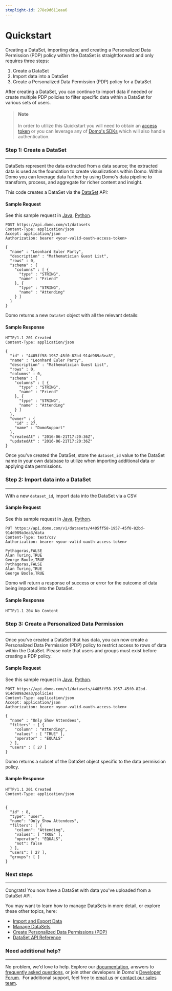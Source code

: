 ```yaml
---
stoplight-id: 278e9d611eaa6
---
```


# Quickstart

Creating a DataSet, importing data, and creating a Personalized Data Permission (PDP) policy within the DataSet is straightforward and only requires three steps:
<ol>
 	<li>Create a DataSet</li>
 	<li>Import data into a DataSet</li>
 	<li>Create a Personalized Data Permission (PDP) policy for a DataSet</li>
</ol>
After creating a DataSet, you can continue to import data if needed or create multiple PDP policies to filter specific data within a DataSet for various sets of users.

<!-- theme: info -->

> #### Note
> In order to utilize this Quickstart you will need to obtain an [access token](../../API-Reference/Domo-APIs/API-Authentication.yaml) or you can leverage any of [Domo's SDKs](../../Getting-Started/sdks.md) which will also handle authentication.

### Step 1: Create a DataSet
---

DataSets represent the data extracted from a data source; the extracted data is used as the foundation to create visualizations within Domo.  Within Domo you can leverage data further by using Domo's data pipeline to transform, process, and aggregate for richer content and insight. 

This code creates a DataSet via the [DataSet](../../API-Reference/Domo-APIs/DataSet-API.yaml) API:

#### Sample Request

See this sample request in [Java](https://github.com/domoinc/domo-java-sdk/blob/master/domo-java-sdk-all/src/test/java/com/domo/sdk/datasets/CreateExample.java), [Python](https://github.com/domoinc/domo-python-sdk/blob/master/examples/dataset.py).

```HTTP
POST https://api.domo.com/v1/datasets
Content-Type: application/json
Accept: application/json
Authorization: bearer <your-valid-oauth-access-token>

{
  "name" : "Leonhard Euler Party",
  "description" : "Mathematician Guest List",
  "rows" : 0,
  "schema" : {
    "columns" : [ {
      "type" : "STRING",
      "name" : "Friend"
    }, {
      "type" : "STRING",
      "name" : "Attending"
    } ]
  }
}
```
Domo returns a new `DataSet` object with all the relevant details:

#### Sample Response
```HTTP
HTTP/1.1 201 Created
Content-Type: application/json

{
  "id" : "4405ff58-1957-45f0-82bd-914d989a3ea3",
  "name" : "Leonhard Euler Party",
  "description" : "Mathematician Guest List",
  "rows" : 0,
  "columns" : 0,
  "schema" : {
    "columns" : [ {
      "type" : "STRING",
      "name" : "Friend"
    }, {
      "type" : "STRING",
      "name" : "Attending"
    } ]
  },
  "owner" : {
    "id" : 27,
    "name" : "DomoSupport"
  },
  "createdAt" : "2016-06-21T17:20:36Z",
  "updatedAt" : "2016-06-21T17:20:36Z"
}
```

Once you've created the DataSet, store the `dataset_id` value to the DataSet name in your own database to utilize when importing additional data or applying data permissions.

### Step 2: Import data into a DataSet
---
With a new `dataset_id`, import data into the DataSet via a CSV:

#### Sample Request
See this sample request in [Java](https://github.com/domoinc/domo-java-sdk/blob/master/domo-java-sdk-all/src/test/java/com/domo/sdk/datasets/ImportDataExample.java), [Python](https://github.com/domoinc/domo-python-sdk/blob/master/examples/dataset.py).

```HTTP
PUT https://api.domo.com/v1/datasets/4405ff58-1957-45f0-82bd-914d989a3ea3/data
Content-Type: text/csv
Authorization: bearer <your-valid-oauth-access-token>

Pythagoras,FALSE
Alan Turing,TRUE
George Boole,TRUE
Pythagoras,FALSE
Alan Turing,TRUE
George Boole,TRUE
```

Domo will return a response of success or error for the outcome of data being imported into the DataSet.

#### Sample Response
```HTTP
HTTP/1.1 204 No Content
```

### Step 3: Create a Personalized Data Permission
---
Once you've created a DataSet that has data, you can now create a Personalized Data Permission (PDP) policy to restrict access to rows of data within the DataSet. Please note that users and groups must exist before creating a PDP policy.

#### Sample Request
See this sample request in [Java](https://github.com/domoinc/domo-java-sdk/blob/master/domo-java-sdk-all/src/test/java/com/domo/sdk/datasets/CreateExample.java), [Python](https://github.com/domoinc/domo-python-sdk/blob/master/examples/dataset.py).

```HTTP
POST https://api.domo.com/v1/datasets/4405ff58-1957-45f0-82bd-914d989a3ea3/policies
Content-Type: application/json
Accept: application/json
Authorization: bearer <your-valid-oauth-access-token>

{
  "name" : "Only Show Attendees",
  "filters" : [ {
    "column" : "Attending",
    "values" : [ "TRUE" ],
    "operator" : "EQUALS"
  } ],
  "users" : [ 27 ]
}
```

Domo returns a subset of the DataSet object specific to the data permission policy.

#### Sample Response
```HTTP
HTTP/1.1 201 Created
Content-Type: application/json


{
  "id" : 8,
  "type": "user",
  "name": "Only Show Attendees",
  "filters": [ {
    "column": "Attending",
    "values": [ "TRUE" ],
    "operator": "EQUALS",
    "not": false
  } ],
  "users": [ 27 ],
  "groups": [ ]
}
```

### Next steps
---
Congrats! You now have a DataSet with data you've uploaded from a DataSet API.

You may want to learn how to manage DataSets in more detail, or explore these other topics, here:

- [Import and Export Data](import-and-export-data.md)
- [Manage DataSets](managing-datasets.md)
- [Create Personalized Data Permissions (PDP)](personalized-data-permissions.md)
- [DataSet API Reference](../../API-Reference/Domo-APIs/DataSet-API.yaml)

### Need additional help?
---
No problem, we'd love to help. Explore our [documentation](https://knowledge.domo.com), answers to [frequently asked questions](https://dojo.domo.com/main), or join other developers in Domo's [Developer Forum](https://dojo.domo.com/main).  For additional support, feel free to [email us](mailto:support@domo.com) or [contact our sales team](mailto:sales@domo.com).




